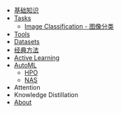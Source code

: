 - [基础知识](/基础知识)
- [Tasks](/Tasks_Summary)
  - [Image Classification - 图像分类](/Image_Classification)
- [Tools](/Tools)
- [Datasets](Datasets)
- [经典方法](/Classic_Algos)
- [Active Learning](/Active_Learning_Summary)
- [AutoML](/AutoML)
  - [HPO](/HPO)
  - [NAS](/NAS)
- Attention
- Knowledge Distillation
- [About](/about.md)



